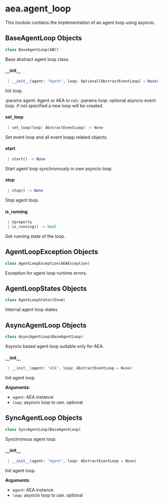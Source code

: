 <a name=".aea.agent_loop"></a>
# aea.agent`_`loop

This module contains the implementation of an agent loop using asyncio.

<a name=".aea.agent_loop.BaseAgentLoop"></a>
## BaseAgentLoop Objects

```python
class BaseAgentLoop(ABC)
```

Base abstract  agent loop class.

<a name=".aea.agent_loop.BaseAgentLoop.__init__"></a>
#### `__`init`__`

```python
 | __init__(agent: "Agent", loop: Optional[AbstractEventLoop] = None) -> None
```

Init loop.

:params agent: Agent or AEA to run.
:params loop: optional asyncio event loop. if not specified a new loop will be created.

<a name=".aea.agent_loop.BaseAgentLoop.set_loop"></a>
#### set`_`loop

```python
 | set_loop(loop: AbstractEventLoop) -> None
```

Set event loop and all event loopp related objects.

<a name=".aea.agent_loop.BaseAgentLoop.start"></a>
#### start

```python
 | start() -> None
```

Start agent loop synchronously in own asyncio loop.

<a name=".aea.agent_loop.BaseAgentLoop.stop"></a>
#### stop

```python
 | stop() -> None
```

Stop agent loop.

<a name=".aea.agent_loop.BaseAgentLoop.is_running"></a>
#### is`_`running

```python
 | @property
 | is_running() -> bool
```

Get running state of the loop.

<a name=".aea.agent_loop.AgentLoopException"></a>
## AgentLoopException Objects

```python
class AgentLoopException(AEAException)
```

Exception for agent loop runtime errors.

<a name=".aea.agent_loop.AgentLoopStates"></a>
## AgentLoopStates Objects

```python
class AgentLoopStates(Enum)
```

Internal agent loop states.

<a name=".aea.agent_loop.AsyncAgentLoop"></a>
## AsyncAgentLoop Objects

```python
class AsyncAgentLoop(BaseAgentLoop)
```

Asyncio based agent loop suitable only for AEA.

<a name=".aea.agent_loop.AsyncAgentLoop.__init__"></a>
#### `__`init`__`

```python
 | __init__(agent: "AEA", loop: AbstractEventLoop = None)
```

Init agent loop.

**Arguments**:

- `agent`: AEA instance
- `loop`: asyncio loop to use. optional

<a name=".aea.agent_loop.SyncAgentLoop"></a>
## SyncAgentLoop Objects

```python
class SyncAgentLoop(BaseAgentLoop)
```

Synchronous agent loop.

<a name=".aea.agent_loop.SyncAgentLoop.__init__"></a>
#### `__`init`__`

```python
 | __init__(agent: "Agent", loop: AbstractEventLoop = None)
```

Init agent loop.

**Arguments**:

- `agent`: AEA instance
- `loop`: asyncio loop to use. optional

